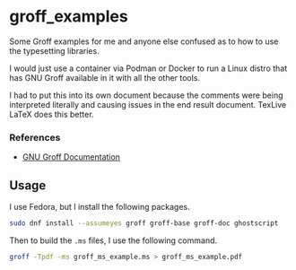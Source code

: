 # groff_examples
Some Groff examples for me and anyone else confused as to how to use the typesetting libraries.

I would just use a container via Podman or Docker to run a Linux distro that has
GNU Groff available in it with all the other tools.

I had to put this into its own document because the comments were being
interpreted literally and causing issues in the end result document. TexLive
LaTeX does this better.

### References

* [GNU Groff Documentation](https://www.gnu.org/software/groff/)

## Usage

I use Fedora, but I install the following packages.

```bash
sudo dnf install --assumeyes groff groff-base groff-doc ghostscript
```

Then to build the `.ms` files, I use the following command.

```bash
groff -Tpdf -ms groff_ms_example.ms > groff_ms_example.pdf
```
